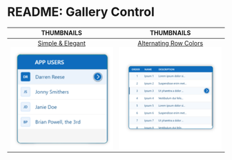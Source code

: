 # README: Gallery Control


| THUMBNAILS | THUMBNAILS |
|:--------:|:--------:|
| <a href="Simple-Elegant.md">Simple & Elegant<br><img src="Images/Gallery-Simple-Elegant.png" alt="Alt text description" /></a> | <a href="Simple-Elegant.md">Alternating Row Colors<br><img src="Images/Gallery-Alternating-Background.png" alt="Alt text description" /></a> |
